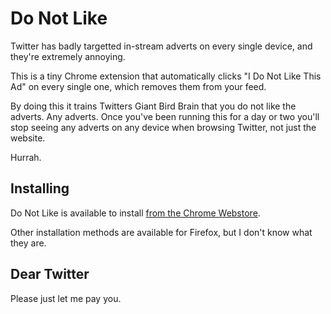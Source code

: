 Do Not Like
===========

Twitter has badly targetted in-stream adverts on every single device, and they're extremely annoying.

This is a tiny Chrome extension that automatically clicks "I Do Not Like This Ad" on every single one, which removes them from your feed.

By doing this it trains Twitters Giant Bird Brain that you do not like the adverts. Any adverts. Once you've been running this for a day or two you'll stop seeing any adverts on any device when browsing Twitter, not just the website.

Hurrah.

Installing
----------

Do Not Like is available to install [from the Chrome Webstore](https://chrome.google.com/webstore/detail/do-not-like/gphlpdohbkajeckfepokpmjedkjaefhf).

Other installation methods are available for Firefox, but I don't know what they are.

Dear Twitter
------------

Please just let me pay you.
